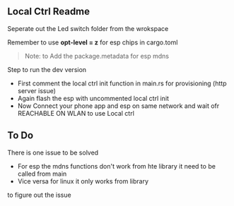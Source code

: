 ## Local Ctrl Readme

Seperate out the Led switch folder from the wrokspace

Remember to use **opt-level = z** for esp chips in cargo.toml

> Note: to Add the package.metadata for esp mdns

Step to run the dev version
- First comment the local ctrl init function in main.rs for provisioning (http server issue)
- Again flash the esp with uncommented local ctrl init 
- Now Connect your phone app and esp on same network and wait ofr REACHABLE ON WLAN to use Local ctrl

## To Do
There is one issue to be solved
- For esp the mdns functions don't work from hte library it need to be called from main
- Vice versa for linux it only works from library 

to figure out the issue